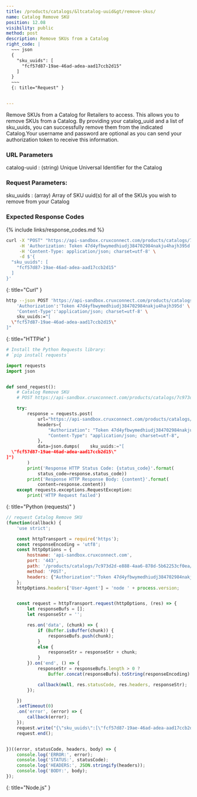 ```yaml
---
title: /products/catalogs/&ltcatalog-uuid&gt/remove-skus/
name: Catalog Remove SKU
position: 12.08
visibility: public
method: post
description: Remove SKUs from a Catalog
right_code: |
  ~~~ json
  {
    "sku_uuids": [
      "fcf57d87-19ae-46ad-adea-aad17ccb2d15"
    ]
  }
  ~~~
  {: title="Request" }


---
```

Remove SKUs from a Catalog for Retailers to access. This allows you to remove SKUs from a Catalog. By providing your catalog_uuid and a list of sku_uuids, you can successfully remove them from the indicated Catalog.Your username and password are optional as you can send your authorization token to receive this information.

### URL Parameters

catalog-uuid
: (string) Unique Universal Identifier for the Catalog

### Request Parameters:

sku_uuids
: (array) Array of SKU uuid(s) for all of the SKUs you wish to remove from your Catalog

### Expected Response Codes

{% include links/response_codes.md %}


~~~ bash
curl -X "POST" "https://api-sandbox.cruxconnect.com/products/catalogs/7c973d2d-e888-4aa6-878d-5b62253cf0ea/remove-skus/" \
     -H 'Authorization: Token 47d4yfbwymedhiudj384702984nakju4hajh395d' \
     -H 'Content-Type: application/json; charset=utf-8' \
     -d $'{
  "sku_uuids": [
    "fcf57d87-19ae-46ad-adea-aad17ccb2d15"
  ]
}'

~~~
{: title="Curl" }

~~~ bash
http --json POST 'https://api-sandbox.cruxconnect.com/products/catalogs/7c973d2d-e888-4aa6-878d-5b62253cf0ea/remove-skus/' \
    'Authorization':'Token 47d4yfbwymedhiudj384702984nakju4hajh395d' \
    'Content-Type':'application/json; charset=utf-8' \
    sku_uuids:="[
  \"fcf57d87-19ae-46ad-adea-aad17ccb2d15\"
]"

~~~
{: title="HTTPie" }

~~~ python
# Install the Python Requests library:
# `pip install requests`

import requests
import json


def send_request():
    # Catalog Remove SKU
    # POST https://api-sandbox.cruxconnect.com/products/catalogs/7c973d2d-e888-4aa6-878d-5b62253cf0ea/remove-skus/

    try:
        response = requests.post(
            url="https://api-sandbox.cruxconnect.com/products/catalogs/7c973d2d-e888-4aa6-878d-5b62253cf0ea/remove-skus/",
            headers={
                "Authorization": "Token 47d4yfbwymedhiudj384702984nakju4hajh395d",
                "Content-Type": "application/json; charset=utf-8",
            },
            data=json.dumps(    sku_uuids:="[
  \"fcf57d87-19ae-46ad-adea-aad17ccb2d15\"
]")
        )
        print('Response HTTP Status Code: {status_code}'.format(
            status_code=response.status_code))
        print('Response HTTP Response Body: {content}'.format(
            content=response.content))
    except requests.exceptions.RequestException:
        print('HTTP Request failed')

~~~
{: title="Python (requests)" }

~~~ javascript
// request Catalog Remove SKU
(function(callback) {
    'use strict';

    const httpTransport = require('https');
    const responseEncoding = 'utf8';
    const httpOptions = {
        hostname: 'api-sandbox.cruxconnect.com',
        port: '443',
        path: '/products/catalogs/7c973d2d-e888-4aa6-878d-5b62253cf0ea/remove-skus/',
        method: 'POST',
        headers: {"Authorization":"Token 47d4yfbwymedhiudj384702984nakju4hajh395d","Content-Type":"application/json; charset=utf-8"}
    };
    httpOptions.headers['User-Agent'] = 'node ' + process.version;


    const request = httpTransport.request(httpOptions, (res) => {
        let responseBufs = [];
        let responseStr = '';

        res.on('data', (chunk) => {
            if (Buffer.isBuffer(chunk)) {
                responseBufs.push(chunk);
            }
            else {
                responseStr = responseStr + chunk;
            }
        }).on('end', () => {
            responseStr = responseBufs.length > 0 ?
                Buffer.concat(responseBufs).toString(responseEncoding) : responseStr;

            callback(null, res.statusCode, res.headers, responseStr);
        });

    })
    .setTimeout(0)
    .on('error', (error) => {
        callback(error);
    });
    request.write("{\"sku_uuids\":[\"fcf57d87-19ae-46ad-adea-aad17ccb2d15\"]}")
    request.end();


})((error, statusCode, headers, body) => {
    console.log('ERROR:', error);
    console.log('STATUS:', statusCode);
    console.log('HEADERS:', JSON.stringify(headers));
    console.log('BODY:', body);
});

~~~
{: title="Node.js" }
